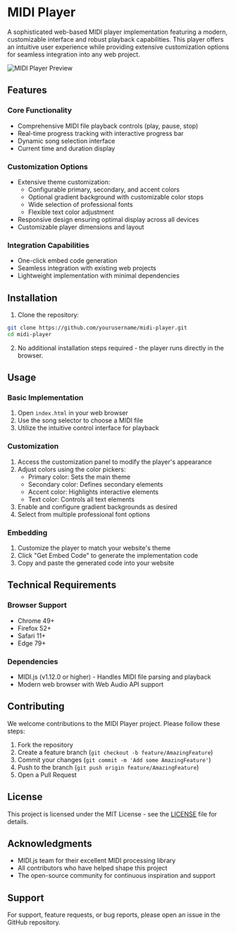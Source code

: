 # MIDI Player

A sophisticated web-based MIDI player implementation featuring a modern, customizable interface and robust playback capabilities. This player offers an intuitive user experience while providing extensive customization options for seamless integration into any web project.

![MIDI Player Preview](https://res.cloudinary.com/di7ctlowx/image/upload/v1737190570/screenshot_lvib76.png)

## Features

### Core Functionality
- Comprehensive MIDI file playback controls (play, pause, stop)
- Real-time progress tracking with interactive progress bar
- Dynamic song selection interface
- Current time and duration display

### Customization Options
- Extensive theme customization:
  - Configurable primary, secondary, and accent colors
  - Optional gradient background with customizable color stops
  - Wide selection of professional fonts
  - Flexible text color adjustment
- Responsive design ensuring optimal display across all devices
- Customizable player dimensions and layout

### Integration Capabilities
- One-click embed code generation
- Seamless integration with existing web projects
- Lightweight implementation with minimal dependencies

## Installation

1. Clone the repository:
```bash
git clone https://github.com/yourusername/midi-player.git
cd midi-player
```

2. No additional installation steps required - the player runs directly in the browser.

## Usage

### Basic Implementation
1. Open `index.html` in your web browser
2. Use the song selector to choose a MIDI file
3. Utilize the intuitive control interface for playback

### Customization
1. Access the customization panel to modify the player's appearance
2. Adjust colors using the color pickers:
   - Primary color: Sets the main theme
   - Secondary color: Defines secondary elements
   - Accent color: Highlights interactive elements
   - Text color: Controls all text elements
3. Enable and configure gradient backgrounds as desired
4. Select from multiple professional font options

### Embedding
1. Customize the player to match your website's theme
2. Click "Get Embed Code" to generate the implementation code
3. Copy and paste the generated code into your website

## Technical Requirements

### Browser Support
- Chrome 49+
- Firefox 52+
- Safari 11+
- Edge 79+

### Dependencies
- MIDI.js (v1.12.0 or higher) - Handles MIDI file parsing and playback
- Modern web browser with Web Audio API support

## Contributing

We welcome contributions to the MIDI Player project. Please follow these steps:

1. Fork the repository
2. Create a feature branch (`git checkout -b feature/AmazingFeature`)
3. Commit your changes (`git commit -m 'Add some AmazingFeature'`)
4. Push to the branch (`git push origin feature/AmazingFeature`)
5. Open a Pull Request

## License

This project is licensed under the MIT License - see the [LICENSE](LICENSE) file for details.

## Acknowledgments

- MIDI.js team for their excellent MIDI processing library
- All contributors who have helped shape this project
- The open-source community for continuous inspiration and support

## Support

For support, feature requests, or bug reports, please open an issue in the GitHub repository. 